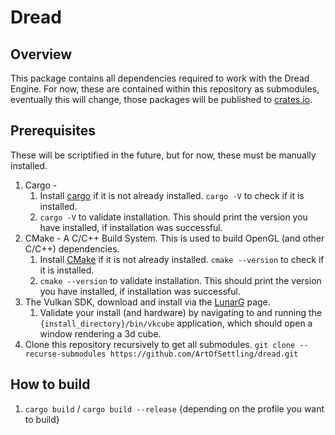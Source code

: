 # Dread

## Overview

This package contains all dependencies required to work with the Dread Engine. For now, these are contained within this repository as submodules, eventually this will change, those packages will be published to [crates.io](https://crates.io).

## Prerequisites

These will be scriptified in the future, but for now, these must be manually installed.

1. Cargo -
    1. Install [cargo](https://doc.rust-lang.org/cargo/getting-started/installation.html) if it is not already installed. `cargo -V` to check if it is installed.
    1. `cargo -V` to validate installation. This should print the version you have installed, if installation was successful.
1. CMake - A C/C++ Build System. This is used to build OpenGL (and other C/C++) dependencies.
    1. Install [CMake](https://cmake.org/download/) if it is not already installed. `cmake --version` to check if it is installed.
    1. `cmake --version` to validate installation. This should print the version you have installed, if installation was successful.
1. The Vulkan SDK, download and install via the [LunarG](https://vulkan.lunarg.com/) page.
    1. Validate your install (and hardware) by navigating to and running the `{install_directory}/bin/vkcube` application, which should open a window rendering a 3d cube.
1. Clone this repository recursively to get all submodules. `git clone --recurse-submodules https://github.com/ArtOfSettling/dread.git`

## How to build

1. `cargo build` / `cargo build --release` {depending on the profile you want to build}
